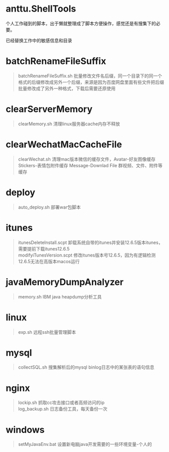 # anttu.ShellTools
个人工作碰到的脚本，出于懒就整理成了脚本方便操作，感觉还是有搜集下的必要。

已经替换工作中的敏感信息和目录

# batchRenameFileSuffix
> batchRenameFileSuffix.sh 批量修改文件名后缀，同一个目录下的同一个格式的后缀修改成另外一个后缀，来源是因为百度网盘里面有些文件把后缀批量修改成了另外一种格式，下载后需要还原使用

# clearServerMemory
> clearMemory.sh 清理linux服务器cache内存不释放

# clearWechatMacCacheFile
> clearWechat.sh 清理mac版本微信的缓存文件，Avatar-好友图像缓存 Stickers-表情包附件缓存 Message-Downlad File 群视频、文件、附件等缓存

# deploy
> auto_deploy.sh 部署war包脚本

# itunes  
> itunesDeleteInstall.scpt 卸载系统自带的itunes并安装12.6.5版本itunes，需要提前下载itunes12.6.5  
> modifyiTunesVersion.scpt 修改itunes版本号12.6.5，因为有逻辑检测12.6.5无法在高版本macos运行  

# javaMemoryDumpAnalyzer
> memory.sh IBM java heapdump分析工具

# linux
> exp.sh 远程ssh批量管理脚本

# mysql
> collectSQL.sh 搜集解析后的mysql binlog日志中的某张表的语句信息

# nginx
> lockip.sh 抓取cc攻击接口或者高频访问的ip  
> log_backup.sh 日志备份工具，每天备份一次

# windows
> setMyJavaEnv.bat 设置新电脑java开发需要的一些环境变量-个人的
